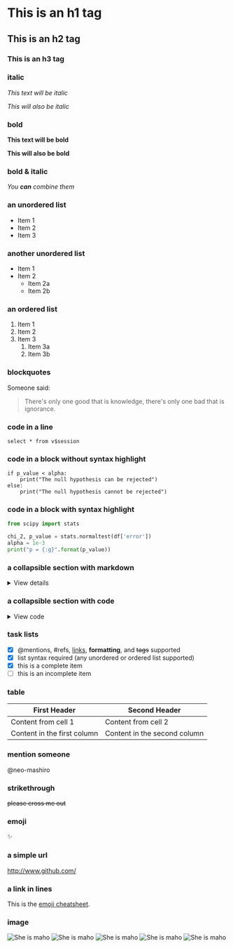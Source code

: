 # This is an h1 tag
## This is an h2 tag
### This is an h3 tag

### italic
*This text will be italic*

_This will also be italic_

### bold
**This text will be bold**

__This will also be bold__

### bold & italic
_You **can** combine them_

### an unordered list
- Item 1
- Item 2
- Item 3

### another unordered list
* Item 1
* Item 2
  * Item 2a
  * Item 2b

### an ordered list
1. Item 1
1. Item 2
1. Item 3
   1. Item 3a
   1. Item 3b

### blockquotes
Someone said:

> There's only one good that is knowledge,
> there's only one bad that is ignorance.

### code in a line
`select * from v$session`

### code in a block without syntax highlight
```
if p_value < alpha:
    print("The null hypothesis can be rejected")
else:
    print("The null hypothesis cannot be rejected")
```

### code in a block with syntax highlight
```python
from scipy import stats

chi_2, p_value = stats.normaltest(df['error'])
alpha = 1e-3
print("p = {:g}".format(p_value))
```

### a collapsible section with markdown
<details>
  <summary>View details</summary>
  
  1. Any element
  2. of markdown
     * can be nested
     * inside this tag
</details>

### a collapsible section with code
<details>
  <summary>View code</summary>
  
  ```javascript
    function helloWorld() {
        console.log('Hello');
        return 'World!';
    }
  ```
</details>

### task lists
- [x] @mentions, #refs, [links](), **formatting**, and <del>tags</del> supported
- [x] list syntax required (any unordered or ordered list supported)
- [x] this is a complete item
- [ ] this is an incomplete item

### table
First Header | Second Header
------------ | -------------
Content from cell 1 | Content from cell 2
Content in the first column | Content in the second column

### mention someone
@neo-mashiro

### strikethrough
~~please cross me out~~

### emoji
:sparkles:

### a simple url
http://www.github.com/

### a link in lines
This is the [emoji cheatsheet](https://www.webpagefx.com/tools/emoji-cheat-sheet/).

### image
![She is maho](http://august-soft.com/daito/bnx/bnx150x600_14.jpg?)
![She is maho](http://august-soft.com/daito/bnx/bnx150x600_01.jpg?)
![She is maho](http://august-soft.com/daito/bnx/bnx150x600_05.jpg?)
![She is maho](http://august-soft.com/daito/bnx/bnx150x600_08.jpg?)
![She is maho](http://august-soft.com/daito/bnx/bnx150x600_09.jpg?)
